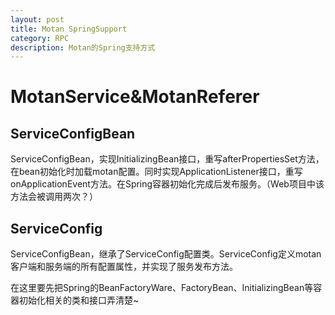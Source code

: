 ```yaml
---
layout: post
title: Motan SpringSupport
category: RPC
description: Motan的Spring支持方式
---
```


# MotanService&MotanReferer

## ServiceConfigBean
ServiceConfigBean，实现InitializingBean接口，重写afterPropertiesSet方法，在bean初始化时加载motan配置。同时实现ApplicationListener接口，重写onApplicationEvent方法。在Spring容器初始化完成后发布服务。（Web项目中该方法会被调用两次？）

## ServiceConfig
ServiceConfigBean，继承了ServiceConfig配置类。ServiceConfig定义motan客户端和服务端的所有配置属性，并实现了服务发布方法。

在这里要先把Spring的BeanFactoryWare、FactoryBean、InitializingBean等容器初始化相关的类和接口弄清楚~
















